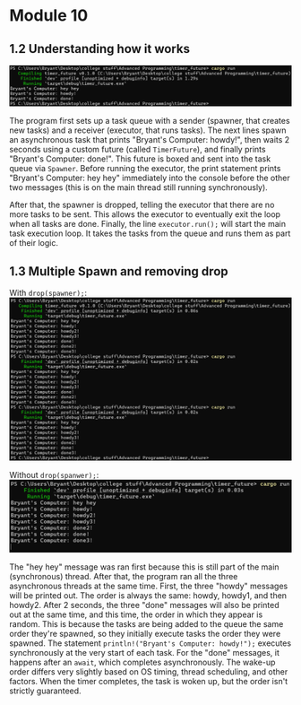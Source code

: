 # Module 10
## 1.2 Understanding how it works
![1.2 Understanding how it works](1-2.png)

The program first sets up a task queue with a sender (spawner, that creates new tasks) and a receiver (executor, that runs tasks). The next lines spawn an asynchronous task that prints "Bryant's Computer: howdy!", then waits 2 seconds using a custom future (called `TimerFuture`), and finally prints "Bryant's Computer: done!". This future is boxed and sent into the task queue via `Spawner`. Before running the executor, the print statement prints "Bryant's Computer: hey hey" immediately into the console before the other two messages (this is on the main thread still running synchronously).

After that, the spawner is dropped, telling the executor that there are no more tasks to be sent. This allows the executor to eventually exit the loop when all tasks are done. Finally, the line `executor.run();` will start the main task execution loop. It takes the tasks from the queue and runs them as part of their logic.

## 1.3 Multiple Spawn and removing drop
With `drop(spawner);`:
![1.3 - with drop spawner](1-3-with-drop-spawner.png)

Without `drop(spanwer);`:
![1.3 - without drop spawner](1-3-without-drop-spawner.png)

The "hey hey" message was ran first because this is still part of the main (synchronous) thread. After that, the program ran all the three asynchronous threads at the same time. First, the three "howdy" messages will be printed out. The order is always the same: howdy, howdy1, and then howdy2. After 2 seconds, the three "done" messages will also be printed out at the same time, and this time, the order in which they appear is random. This is because the tasks are being added to the queue the same order they're spawned, so they initially execute tasks the order they were spawned. The statement `println!("Bryant's Computer: howdy!");` executes synchronously at the very start of each task. For the "done" messages, it happens after an `await`, which completes asynchronously. The wake-up order differs very slightly based on OS timing, thread scheduling, and other factors. When the timer completes, the task is woken up, but the order isn't strictly guaranteed.
